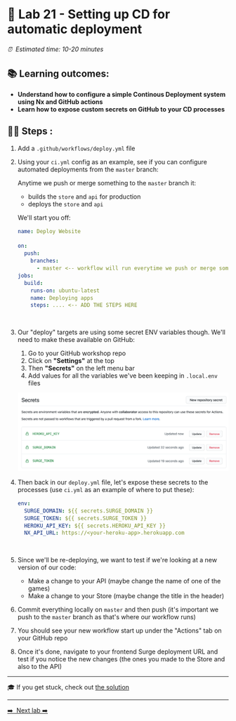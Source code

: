 # 🎈 Lab 21 - Setting up CD for automatic deployment

###### ⏰ &nbsp;Estimated time: 10-20 minutes

## 📚 Learning outcomes:

- **Understand how to configure a simple Continous Deployment system using Nx and GitHub actions**
- **Learn how to expose custom secrets on GitHub to your CD processes**

## 🏋️‍♀️ Steps :

1. Add a `.github/workflows/deploy.yml` file
   <br />
2. Using your `ci.yml` config as an example, see if you can configure automated deployments from the `master` branch:

   Anytime we push or merge something to the `master` branch it:

   - builds the `store` and `api` for production
   - deploys the `store` and `api`

   We'll start you off:

   ```yml
   name: Deploy Website

   on:
     push:
       branches:
         - master <-- workflow will run everytime we push or merge something to master
   jobs:
     build:
       runs-on: ubuntu-latest
       name: Deploying apps
       steps: .... <-- ADD THE STEPS HERE
   ```

   <br />

3. Our "deploy" targets are using some secret ENV variables though. We'll need to make these available on GitHub:

   1. Go to your GitHub workshop repo
   2. Click on **"Settings"** at the top
   3. Then **"Secrets"** on the left menu bar
   4. Add values for all the variables we've been keeping in `.local.env` files

   ![GitHub secrets](./github_secrets.png)
   <br />

4. Then back in our `deploy.yml` file, let's expose these secrets to the processes (use `ci.yml` as an example of where to put these):

   ```yml
   env:
     SURGE_DOMAIN: ${{ secrets.SURGE_DOMAIN }}
     SURGE_TOKEN: ${{ secrets.SURGE_TOKEN }}
     HEROKU_API_KEY: ${{ secrets.HEROKU_API_KEY }}
     NX_API_URL: https://<your-heroku-app>.herokuapp.com
   ```

   <br />

5. Since we'll be re-deploying, we want to test if we're looking at a new version of our code:
   - Make a change to your API (maybe change the name of one of the games)
   - Make a change to your Store (maybe change the title in the header)
     <br />
6. Commit everything locally on `master` and then push (it's important we push to the `master` branch as that's where our workflow runs)
   <br />
7. You should see your new workflow start up under the "Actions" tab on your GitHub repo
   <br />
8. Once it's done, navigate to your frontend Surge deployment URL and test if you notice the new changes (the ones you made to the Store and also to the API)
   <br />

---

🎓 If you get stuck, check out [the solution](SOLUTION.md)

---

[➡️ &nbsp;Next lab ➡️](../lab22/LAB.md)
